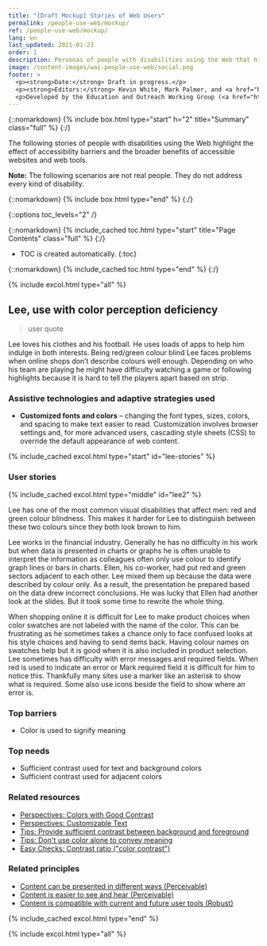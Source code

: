 ```yaml
---
title: "[Draft Mockup] Stories of Web Users"
permalink: /people-use-web/mockup/
ref: /people-use-web/mockup/
lang: en
last_updated: 2021-01-23
order: 1
description: Personas of people with disabilities using the Web that highlight the effect of accessibility barriers and the broader benefits of accessible websites and web tools.
image: /content-images/wai-people-use-web/social.png
footer: >
  <p><strong>Date:</strong> Draft in progress.</p>
  <p><strong>Editors:</strong> Kevin White, Mark Palmer, and <a href="https://www.w3.org/People/shadi/">Shadi Abou_Zahra</a>. Previous editors: <a href="https://www.w3.org/People/Brewer/">Judy Brewer</a> and Norah Sinclair. <a href="https://www.w3.org/WAI/intro/people-use-web/acknowledgments">Acknowledgments @@update thia, too</a>.</p>
  <p>Developed by the Education and Outreach Working Group (<a href="http://www.w3.org/WAI/EO/">EOWG</a>). Previously developed with the <a href="https://www.w3.org/WAI/EO/2008/wai-age-tf">WAI-AGE Task Force</a>, with support of the <a href="https://www.w3.org/WAI/WAI-AGE/">WAI-AGE Project</a>.</p>
---
```


{::nomarkdown}
{% include box.html type="start" h="2" title="Summary" class="full" %}
{:/}

The following stories of people with disabilities using the Web highlight the effect of accessibility barriers and the broader benefits of accessible websites and web tools.

**Note:** The following scenarios are not real people. They do not address every kind of disability.

{::nomarkdown}
{% include box.html type="end" %}
{:/}


{::options toc_levels="2" /}

{::nomarkdown}
{% include_cached toc.html type="start" title="Page Contents" class="full" %}
{:/}

-   TOC is created automatically.
{:toc}

{::nomarkdown}
{% include_cached toc.html type="end" %}
{:/}

{% include excol.html type="all" %}

## Lee, use with color perception deficiency

> user quote

Lee loves his clothes and his football. He uses loads of apps to help him indulge in both interests. Being red/green colour blind Lee faces problems when online shops don’t describe colours well enough. Depending on who his team are playing he might have difficulty watching a game or following highlights because it is hard to tell the players apart based on strip.

### Assistive technologies and adaptive strategies used

* **Customized fonts and colors** – changing the font types, sizes, colors, and spacing to make text easier to read. Customization involves browser settings and, for more advanced users, cascading style sheets (CSS) to override the default appearance of web content.

{% include_cached excol.html type="start" id="lee-stories" %}

### User stories

{% include_cached excol.html type="middle" id="lee2" %}

Lee has one of the most common visual disabilities that affect men: red and green colour blindness. This makes it harder for Lee to distinguish between these two colours since they both look brown to him.

Lee works in the financial industry. Generally he has no difficulty in his work but when data is presented in charts or graphs he is often unable to interpret the information as colleagues often only use colour to identify graph lines or bars in charts. Ellen, his co-worker, had put red and green sectors adjacent to each other. Lee mixed them up because the data were described by colour only. As a result, the presentation he prepared based on the data drew incorrect conclusions. He was lucky that Ellen had another look at the slides. But it took some time to rewrite the whole thing.

When shopping online it is difficult for Lee to make product choices when color swatches are not labeled with the name of the color. This can be frustrating as he sometimes takes a chance only to face confused looks at his style choices and having to send items back. Having colour names on swatches help but it is good when it is also included in product selection.
Lee sometimes has difficulty with error messages and required fields. When red is used to indicate an error or Mark required field it is difficult for him to notice this. Thankfully many sites use a marker like an asterisk to show what is required. Some also use icons beside the field to show where an error is.

### Top barriers

* Color is used to signify meaning

### Top needs

* Sufficient contrast used for text and background colors
* Sufficient contrast used for adjacent colors

### Related resources

* [Perspectives: Colors with Good Contrast](https://www.w3.org/WAI/perspective-videos/contrast/)
* [Perspectives: Customizable Text](https://www.w3.org/WAI/perspective-videos/customizable/)
* [Tips: Provide sufficient contrast between background and foreground](https://www.w3.org/WAI/tips/designing/#provide-sufficient-contrast-between-foreground-and-background)
* [Tips: Don't use color alone to convey meaning](https://www.w3.org/WAI/tips/designing/#dont-use-color-alone-to-convey-information)
* [Easy Checks: Contrast ratio ("color contrast")](https://www.w3.org/WAI/test-evaluate/preliminary/#contrast)

### Related principles

* [Content can be presented in different ways (Perceivable)](https://www.w3.org/WAI/fundamentals/accessibility-principles/#adaptable)
* [Content is easier to see and hear (Perceivable)](https://www.w3.org/WAI/fundamentals/accessibility-principles/#distinguishable)
* [Content is compatible with current and future user tools (Robust)](https://www.w3.org/WAI/fundamentals/accessibility-principles/#compatible)

{% include_cached excol.html type="end" %}

{% include excol.html type="all" %}
